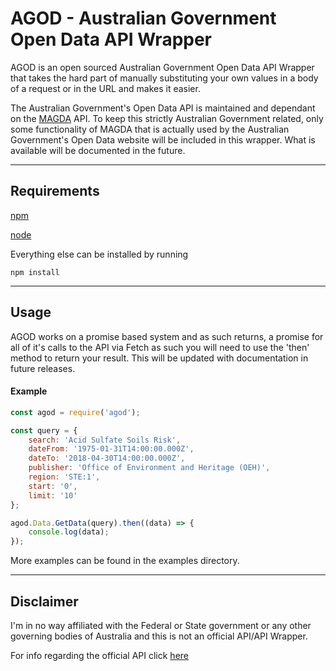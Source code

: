 # AGOD - Australian Government Open Data API Wrapper

AGOD is an open sourced Australian Government Open Data API Wrapper that takes the hard part of manually substituting your own values in a body of a request or in the URL and makes it easier.

The Australian Government's Open Data API is maintained and dependant on the [MAGDA](https://magda.io/) API. To keep this strictly Australian Government related, only some functionality of MAGDA that is actually used by the Australian Government's Open Data website will be included in this wrapper. What is available will be documented in the future.

---

## Requirements

[npm](https://www.npmjs.com/)

[node](https://nodejs.org/en/)

Everything else can be installed by running 
```
npm install
```

---

## Usage

AGOD works on a promise based system and as such returns, a promise for all of it's calls to the API via Fetch as such you will need to use the 'then' method to return your result. This will be updated with documentation in future releases.

#### Example

``` javascript
const agod = require('agod');

const query = {
	search: 'Acid Sulfate Soils Risk',
	dateFrom: '1975-01-31T14:00:00.000Z',
	dateTo: '2018-04-30T14:00:00.000Z',
	publisher: 'Office of Environment and Heritage (OEH)',
	region: 'STE:1',
	start: '0',
	limit: '10'
};

agod.Data.GetData(query).then((data) => {
	console.log(data);
});
```
More examples can be found in the examples directory.

---

## Disclaimer

I'm in no way affiliated with the Federal or State government or any other governing bodies of Australia and this is not an official API/API Wrapper.

For info regarding the official API click [here](https://data.gov.au/api/v0/apidocs/index.html)